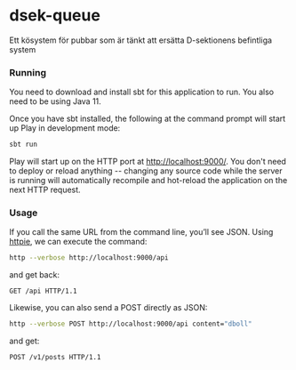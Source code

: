 # dsek-queue

Ett kösystem för pubbar som är tänkt att ersätta D-sektionens befintliga system

### Running

You need to download and install sbt for this application to run.
You also need to be using Java 11.

Once you have sbt installed, the following at the command prompt will start up Play in development mode:

```bash
sbt run
```

Play will start up on the HTTP port at <http://localhost:9000/>.   You don't need to deploy or reload anything -- changing any source code while the server is running will automatically recompile and hot-reload the application on the next HTTP request.

### Usage

If you call the same URL from the command line, you’ll see JSON. Using [httpie](https://httpie.org/), we can execute the command:

```bash
http --verbose http://localhost:9000/api
```

and get back:

```routes
GET /api HTTP/1.1
```

Likewise, you can also send a POST directly as JSON:

```bash
http --verbose POST http://localhost:9000/api content="dboll"
```

and get:

```routes
POST /v1/posts HTTP/1.1
```
